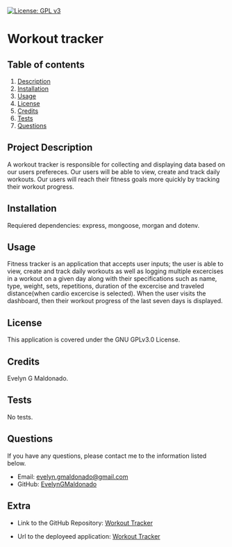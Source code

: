 [![License: GPL v3](https://img.shields.io/badge/License-GPLv3-blue.svg)](https://opensource.org/licenses/gpl-3.0)


  # Workout tracker
  
  ## Table of contents
  1. [Description](#description)
  2. [Installation](#installation)
  3. [Usage](#usage)
  4. [License](#license)
  5. [Credits](#credits)
  6. [Tests](#tests)
  7. [Questions](#questions)
  
  <h2 id="description"> Project Description </h2>
  A workout tracker is responsible for collecting and displaying data based on our users prefereces. Our users will be able to view, create and track daily workouts. Our users will reach their fitness goals more quickly by tracking their workout progress.
  
  ## Installation 
  Requiered dependencies: express, mongoose, morgan and dotenv.
  
  ## Usage 
  Fitness tracker is an application that accepts user inputs; the user is able to view, create and track daily workouts as well as logging multiple excercises in a workout on a given day along with their specifications such as name, type, weight, sets, repetitions, duration of the excercise and traveled distance(when cardio excercise is selected). When the user visits the dashboard, then their workout progress of the last seven days is displayed.
  
  ## License 
  This application is covered under the GNU GPLv3.0 License.

  ## Credits 
  Evelyn G Maldonado.
  
  ## Tests 
  No tests.
  
  ## Questions 
  If you have any questions, please contact me to the information listed below.
  
  * Email: evelyn.gmaldonado@gmail.com
  * GitHub: [EvelynGMaldonado](https://github.com/EvelynGMaldonado)

  ## Extra

* Link to the GitHub Repository:
[Workout Tracker](https://github.com/EvelynGMaldonado/workout_tracker)

* Url to the deployeed application:
[Workout Tracker]()
